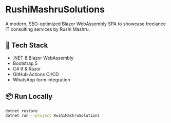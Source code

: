 # RushiMashruSolutions

A modern, SEO-optimized Blazor WebAssembly SPA to showcase freelance IT consulting services by Rushi Mashru.

## 🚀 Tech Stack

- .NET 8 Blazor WebAssembly
- Bootstrap 5
- C# 9 & Razor
- GitHub Actions CI/CD
- WhatsApp form integration

## 📦 Run Locally

```bash
dotnet restore
dotnet run --project RushiMashruSolutions

